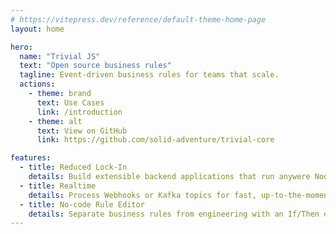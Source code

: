 ```yaml
---
# https://vitepress.dev/reference/default-theme-home-page
layout: home

hero:
  name: "Trivial JS"
  text: "Open source business rules"
  tagline: Event-driven business rules for teams that scale.
  actions:
    - theme: brand
      text: Use Cases
      link: /introduction
    - theme: alt
      text: View on GitHub
      link: https://github.com/solid-adventure/trivial-core

features:
  - title: Reduced Lock-In
    details: Build extensible backend applications that run anywere NodeJS does.
  - title: Realtime
    details: Process Webhooks or Kafka topics for fast, up-to-the-moment processing of event streams.
  - title: No-code Rule Editor
    details: Separate business rules from engineering with an If/Then editor your whole team can use.
---
```


